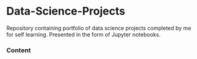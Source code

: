 # Data-Science-Projects
Repository containing portfolio of data science projects completed by me for self learning. Presented in the form of Jupyter notebooks. 

### Content

